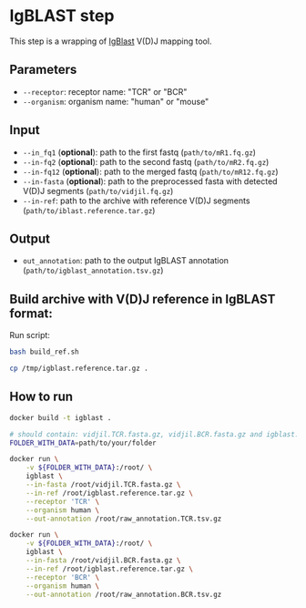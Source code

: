 # IgBLAST step

This step is a wrapping of [IgBlast](https://ncbi.github.io/igblast/) V(D)J mapping tool.

## Parameters

* `--receptor`: receptor name: "TCR" or "BCR"
* `--organism`: organism name: "human" or "mouse"

## Input

* `--in_fq1` (**optional**): path to the first fastq (`path/to/mR1.fq.gz`)
* `--in-fq2` (**optional**): path to the second fastq (`path/to/mR2.fq.gz`)
* `--in-fq12` (**optional**): path to the merged fastq (`path/to/mR12.fq.gz`)
* `--in-fasta` (**optional**): path to the preprocessed fasta with detected V(D)J segments (`path/to/vidjil.fq.gz`)
* `--in-ref`: path to the archive with reference V(D)J segments (`path/to/iblast.reference.tar.gz`)

## Output

* `out_annotation`: path to the output IgBLAST annotation (`path/to/igblast_annotation.tsv.gz`)

## Build archive with V(D)J reference in IgBLAST format:

Run script:
```bash
bash build_ref.sh

cp /tmp/igblast.reference.tar.gz .
``` 

## How to run

```bash
docker build -t igblast .

# should contain: vidjil.TCR.fasta.gz, vidjil.BCR.fasta.gz and igblast.reference.tar.gz
FOLDER_WITH_DATA=path/to/your/folder

docker run \
    -v ${FOLDER_WITH_DATA}:/root/ \
    igblast \
    --in-fasta /root/vidjil.TCR.fasta.gz \
    --in-ref /root/igblast.reference.tar.gz \
    --receptor 'TCR' \
    --organism human \
    --out-annotation /root/raw_annotation.TCR.tsv.gz

docker run \
    -v ${FOLDER_WITH_DATA}:/root/ \
    igblast \
    --in-fasta /root/vidjil.BCR.fasta.gz \
    --in-ref /root/igblast.reference.tar.gz \
    --receptor 'BCR' \
    --organism human \
    --out-annotation /root/raw_annotation.BCR.tsv.gz
```
